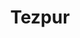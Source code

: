 ---
title: Tezpur
translationKey: tezpur
defaultDays: 0
longitude: ''
latitude: ''
draft: false
nighthalt: false
id: city
type: city
tags:
  - Cities
  - Tezpur
airports:
  - TEZ Tezpur
---